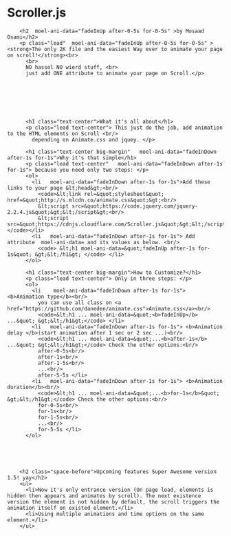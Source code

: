 # Scroller.js
 
 
 
    
        <h2  moel-ani-data="fadeInUp after-0-5s for-0-5s" >by Mosaad Osami</h2>
        <p class="lead"  moel-ani-data="fadeInUp after-0-5s for-0-5s" ><strong>The only 2K file and the easiest Way ever to animate your page on scroll!</strong><br>
          <br>
          NO hassel NO wierd stuff, <br>
          just add ONE attribute to animate your page on Scroll.</p>
   
  
 
 
  
 
  
          <h1 class="text-center">What it's all about</h1>
          <p class="lead text-center"> This just do the job, add animation to the HTML elements on Scroll <br/>
            depending on Animate.css and jquey. </p>
      
          <h1 class="text-center big-margin"   moel-ani-data="fadeInDown after-1s for-1s">Why it's that simple</h1>
          <p class="lead text-center"   moel-ani-data="fadeInDown after-1s for-1s"> because you need only two steps: </p>
          <ol>
            <li   moel-ani-data="fadeInDown after-1s for-1s">Add these links to your page &lt;head&gt;<br/>
              <code>&lt;link rel=&quot;stylesheet&quot; href=&quot;http://s.mlcdn.co/animate.css&quot;&gt;<br/>
              &lt;script src=&quot;https://code.jquery.com/jquery-2.2.4.js&quot;&gt;&lt;/script&gt;<br/>
              &lt;script src=&quot;https://cdnjs.cloudflare.com/Scroller.js&quot;&gt;&lt;/script&gt; </code></li>
            <li   moel-ani-data="fadeInDown after-1s for-1s"> Add attribute  moel-ani-data= and its values as below. <br/>
              <code> &lt;h1 moel-ani-data=&quot;fadeInUp after-1s for-1s&quot; &gt;&lt;/h1&gt; </code> </li>
          </ol>
        
          <h1 class="text-center big-margin">How to Customize?</h1>
          <p class="lead text-center"> Only in three steps: </p>
          <ol>
            <li    moel-ani-data="fadeInDown after-1s for-1s"> <b>Animation type</b><br/>
              you can use all class on <a href="https://github.com/daneden/animate.css">Animate.css</a><br/>
              <code>&lt;h1 ... moel-ani-data=&quot;<b>fadeInUp</b> ...&quot; &gt;&lt;/h1&gt;</code> </li>
            <li   moel-ani-data="fadeInDown after-1s for-1s"> <b>Animation delay </b>(start animation after 1 sec or 2 sec ...)<br/>
              <code>&lt;h1 ... moel-ani-data=&quot;...<b>after-1s</b> ...&quot; &gt;&lt;/h1&gt;</code> Check the other options:<br/>
              after-0-5s<br/>
              after-1s<br/>
              after-1-5s<br/>
              ...<br/>
              after-5-5s </li>
            <li   moel-ani-data="fadeInDown after-1s for-1s"> <b>Animation duration</b><br/>
              <code>&lt;h1 ... moel-ani-data=&quot;...<b>for-1s</b>&quot; &gt;&lt;/h1&gt;</code> Check the other options:<br/>
              for-0-5s<br/>
              for-1s<br/>
              for-1-5s<br/>
              ...<br/>
              for-5-5s </li>
          </ol>
   
 
 
       
 
        <h2 class="space-before">Upcoming features Super Awesome version 1.5! yay</h2>
        <ul>
          <li>Now it's only entrance version (On page load, elements is hidden then appears and animates by scroll). The next existence version the element is not hidden by default, the scroll triggers the animation itself on existed element.</li>
          <li>Using multiple animations and time options on the same element.</li>
        </ul>
 
 
   
 
  
 
